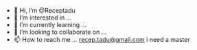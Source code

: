 - 👋 Hi, I’m @Receptadu
- 👀 I’m interested in ...
- 🌱 I’m currently learning ...
- 💞️ I’m looking to collaborate on ...
- 📫 How to reach me ... recep.tadu@gmail.com
i need a master
<!---
Receptadu/Receptadu is a ✨ special ✨ repository because its `README.md` (this file) appears on your GitHub profile.
You can click the Preview link to take a look at your changes.
--->
